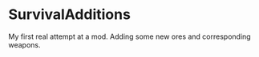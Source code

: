 SurvivalAdditions
=================

My first real attempt at a mod. Adding some new ores and corresponding weapons.
